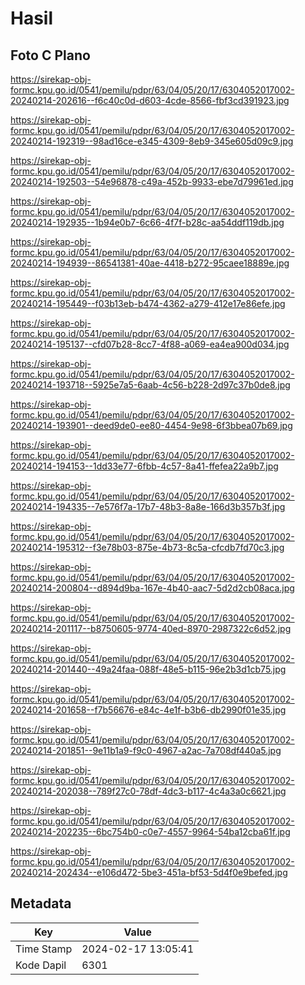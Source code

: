 # Hasil

## Foto C Plano

https://sirekap-obj-formc.kpu.go.id/0541/pemilu/pdpr/63/04/05/20/17/6304052017002-20240214-202616--f6c40c0d-d603-4cde-8566-fbf3cd391923.jpg

https://sirekap-obj-formc.kpu.go.id/0541/pemilu/pdpr/63/04/05/20/17/6304052017002-20240214-192319--98ad16ce-e345-4309-8eb9-345e605d09c9.jpg

https://sirekap-obj-formc.kpu.go.id/0541/pemilu/pdpr/63/04/05/20/17/6304052017002-20240214-192503--54e96878-c49a-452b-9933-ebe7d79961ed.jpg

https://sirekap-obj-formc.kpu.go.id/0541/pemilu/pdpr/63/04/05/20/17/6304052017002-20240214-192935--1b94e0b7-6c66-4f7f-b28c-aa54ddf119db.jpg

https://sirekap-obj-formc.kpu.go.id/0541/pemilu/pdpr/63/04/05/20/17/6304052017002-20240214-194939--86541381-40ae-4418-b272-95caee18889e.jpg

https://sirekap-obj-formc.kpu.go.id/0541/pemilu/pdpr/63/04/05/20/17/6304052017002-20240214-195449--f03b13eb-b474-4362-a279-412e17e86efe.jpg

https://sirekap-obj-formc.kpu.go.id/0541/pemilu/pdpr/63/04/05/20/17/6304052017002-20240214-195137--cfd07b28-8cc7-4f88-a069-ea4ea900d034.jpg

https://sirekap-obj-formc.kpu.go.id/0541/pemilu/pdpr/63/04/05/20/17/6304052017002-20240214-193718--5925e7a5-6aab-4c56-b228-2d97c37b0de8.jpg

https://sirekap-obj-formc.kpu.go.id/0541/pemilu/pdpr/63/04/05/20/17/6304052017002-20240214-193901--deed9de0-ee80-4454-9e98-6f3bbea07b69.jpg

https://sirekap-obj-formc.kpu.go.id/0541/pemilu/pdpr/63/04/05/20/17/6304052017002-20240214-194153--1dd33e77-6fbb-4c57-8a41-ffefea22a9b7.jpg

https://sirekap-obj-formc.kpu.go.id/0541/pemilu/pdpr/63/04/05/20/17/6304052017002-20240214-194335--7e576f7a-17b7-48b3-8a8e-166d3b357b3f.jpg

https://sirekap-obj-formc.kpu.go.id/0541/pemilu/pdpr/63/04/05/20/17/6304052017002-20240214-195312--f3e78b03-875e-4b73-8c5a-cfcdb7fd70c3.jpg

https://sirekap-obj-formc.kpu.go.id/0541/pemilu/pdpr/63/04/05/20/17/6304052017002-20240214-200804--d894d9ba-167e-4b40-aac7-5d2d2cb08aca.jpg

https://sirekap-obj-formc.kpu.go.id/0541/pemilu/pdpr/63/04/05/20/17/6304052017002-20240214-201117--b8750605-9774-40ed-8970-2987322c6d52.jpg

https://sirekap-obj-formc.kpu.go.id/0541/pemilu/pdpr/63/04/05/20/17/6304052017002-20240214-201440--49a24faa-088f-48e5-b115-96e2b3d1cb75.jpg

https://sirekap-obj-formc.kpu.go.id/0541/pemilu/pdpr/63/04/05/20/17/6304052017002-20240214-201658--f7b56676-e84c-4e1f-b3b6-db2990f01e35.jpg

https://sirekap-obj-formc.kpu.go.id/0541/pemilu/pdpr/63/04/05/20/17/6304052017002-20240214-201851--9e11b1a9-f9c0-4967-a2ac-7a708df440a5.jpg

https://sirekap-obj-formc.kpu.go.id/0541/pemilu/pdpr/63/04/05/20/17/6304052017002-20240214-202038--789f27c0-78df-4dc3-b117-4c4a3a0c6621.jpg

https://sirekap-obj-formc.kpu.go.id/0541/pemilu/pdpr/63/04/05/20/17/6304052017002-20240214-202235--6bc754b0-c0e7-4557-9964-54ba12cba61f.jpg

https://sirekap-obj-formc.kpu.go.id/0541/pemilu/pdpr/63/04/05/20/17/6304052017002-20240214-202434--e106d472-5be3-451a-bf53-5d4f0e9befed.jpg


## Metadata

| Key        | Value               |
| ---------- | ------------------- |
| Time Stamp | 2024-02-17 13:05:41 |
| Kode Dapil | 6301                |



